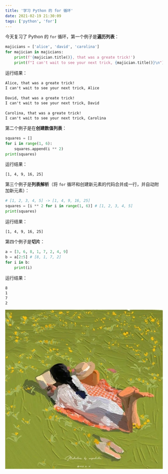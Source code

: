 ```yaml
---
title: '学习 Python 的 for 循环'
date: 2021-02-19 21:30:09
tags: ['python', 'for']
---
```


今天复习了 Python 的 `for` 循环，第一个例子是**遍历列表**：

```py
majicians = ['alice', 'david', 'carolina']
for majician in majicians:
    print(f'{majician.title()}, that was a greate trick!')
    print(f"I can't wait to see your next trick, {majician.title()}\n")
```

运行结果：

```
Alice, that was a greate trick!
I can't wait to see your next trick, Alice

David, that was a greate trick!
I can't wait to see your next trick, David

Carolina, that was a greate trick!
I can't wait to see your next trick, Carolina

```

第二个例子是在**创建数值列表**：

```py
squares = []
for i in range(1, 6):
    squares.append(i ** 2)
print(squares)
```

运行结果：

```
[1, 4, 9, 16, 25]
```

第三个例子是**列表解析**（将 `for` 循环和创建新元素的代码合并成一行，并自动附加新元素）：

```py
# [1, 2, 3, 4, 5] -> [1, 4, 9, 16, 25]
squares = [i ** 2 for i in range(1, 6)] # [1, 2, 3, 4, 5]
print(squares)
```

运行结果：

```
[1, 4, 9, 16, 25]
```

第四个例子是**切片**：

```py
a = [3, 6, 8, 1, 7, 2, 4, 9]
b = a[2:5] # [8, 1, 7, 2]
for i in b:
    print(i)
```

运行结果：

```
8
1
7
2
```

![learn-python-for](2021/02/19/learn-python-for/learn-python-for.jpg)